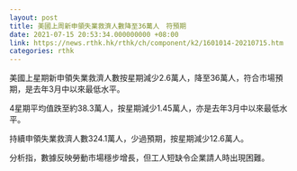 ```yaml
---
layout: post
title: 美國上周新申領失業救濟人數降至36萬人　符預期
date: 2021-07-15 20:53:34.000000000 +08:00
link: https://news.rthk.hk/rthk/ch/component/k2/1601014-20210715.htm
categories: rthk
---
```


美國上星期新申領失業救濟人數按星期減少2.6萬人，降至36萬人，符合市場預期，是去年3月中以來最低水平。

4星期平均值跌至約38.3萬人，按星期減少1.45萬人，亦是去年3月中以來最低水平。

持續申領失業救濟人數324.1萬人，少過預期，按星期減少12.6萬人。

分析指，數據反映勞動市場穩步增長，但工人短缺令企業請人時出現困難。
